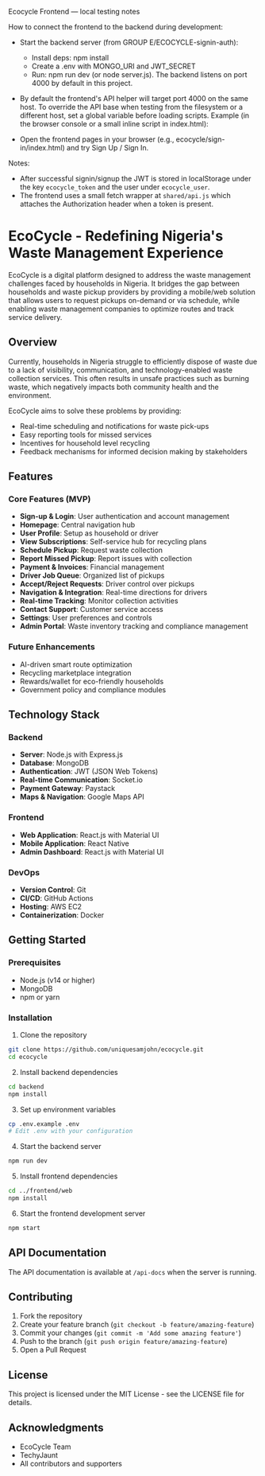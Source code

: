 Ecocycle Frontend — local testing notes

How to connect the frontend to the backend during development:

- Start the backend server (from GROUP E/ECOCYCLE-signin-auth):
  - Install deps: npm install
  - Create a .env with MONGO_URI and JWT_SECRET
  - Run: npm run dev (or node server.js). The backend listens on port 4000 by default in this project.

- By default the frontend's API helper will target port 4000 on the same host. To override the API base when testing from the filesystem or a different host, set a global variable before loading scripts. Example (in the browser console or a small inline script in index.html):
  <script>
    // point frontend to local backend on port 4000
    window.ECO_API_BASE = 'http://localhost:4000/api';
  </script>

- Open the frontend pages in your browser (e.g., ecocycle/sign-in/index.html) and try Sign Up / Sign In.

Notes:
- After successful signin/signup the JWT is stored in localStorage under the key `ecocycle_token` and the user under `ecocycle_user`.
- The frontend uses a small fetch wrapper at `shared/api.js` which attaches the Authorization header when a token is present.
# EcoCycle - Redefining Nigeria's Waste Management Experience

EcoCycle is a digital platform designed to address the waste management challenges faced by households in Nigeria. It bridges the gap between households and waste pickup providers by providing a mobile/web solution that allows users to request pickups on-demand or via schedule, while enabling waste management companies to optimize routes and track service delivery.

## Overview

Currently, households in Nigeria struggle to efficiently dispose of waste due to a lack of visibility, communication, and technology-enabled waste collection services. This often results in unsafe practices such as burning waste, which negatively impacts both community health and the environment.

EcoCycle aims to solve these problems by providing:
- Real-time scheduling and notifications for waste pick-ups
- Easy reporting tools for missed services
- Incentives for household level recycling
- Feedback mechanisms for informed decision making by stakeholders

## Features

### Core Features (MVP)
- **Sign-up & Login**: User authentication and account management
- **Homepage**: Central navigation hub
- **User Profile**: Setup as household or driver
- **View Subscriptions**: Self-service hub for recycling plans
- **Schedule Pickup**: Request waste collection
- **Report Missed Pickup**: Report issues with collection
- **Payment & Invoices**: Financial management
- **Driver Job Queue**: Organized list of pickups
- **Accept/Reject Requests**: Driver control over pickups
- **Navigation & Integration**: Real-time directions for drivers
- **Real-time Tracking**: Monitor collection activities
- **Contact Support**: Customer service access
- **Settings**: User preferences and controls
- **Admin Portal**: Waste inventory tracking and compliance management

### Future Enhancements
- AI-driven smart route optimization
- Recycling marketplace integration
- Rewards/wallet for eco-friendly households
- Government policy and compliance modules

## Technology Stack

### Backend
- **Server**: Node.js with Express.js
- **Database**: MongoDB
- **Authentication**: JWT (JSON Web Tokens)
- **Real-time Communication**: Socket.io
- **Payment Gateway**: Paystack
- **Maps & Navigation**: Google Maps API

### Frontend
- **Web Application**: React.js with Material UI
- **Mobile Application**: React Native
- **Admin Dashboard**: React.js with Material UI

### DevOps
- **Version Control**: Git
- **CI/CD**: GitHub Actions
- **Hosting**: AWS EC2
- **Containerization**: Docker

## Getting Started

### Prerequisites
- Node.js (v14 or higher)
- MongoDB
- npm or yarn

### Installation

1. Clone the repository
```bash
git clone https://github.com/uniquesamjohn/ecocycle.git
cd ecocycle
```

2. Install backend dependencies
```bash
cd backend
npm install
```

3. Set up environment variables
```bash
cp .env.example .env
# Edit .env with your configuration
```

4. Start the backend server
```bash
npm run dev
```

5. Install frontend dependencies
```bash
cd ../frontend/web
npm install
```

6. Start the frontend development server
```bash
npm start
```

## API Documentation

The API documentation is available at `/api-docs` when the server is running.

## Contributing

1. Fork the repository
2. Create your feature branch (`git checkout -b feature/amazing-feature`)
3. Commit your changes (`git commit -m 'Add some amazing feature'`)
4. Push to the branch (`git push origin feature/amazing-feature`)
5. Open a Pull Request

## License

This project is licensed under the MIT License - see the LICENSE file for details.

## Acknowledgments

- EcoCycle Team
- TechyJaunt
- All contributors and supporters